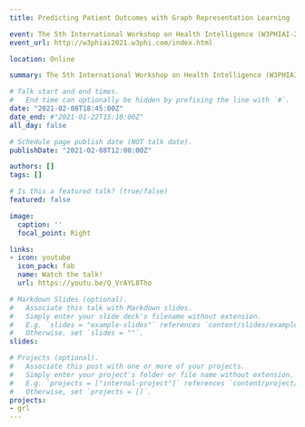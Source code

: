 ```yaml
---
title: Predicting Patient Outcomes with Graph Representation Learning

event: The 5th International Workshop on Health Intelligence (W3PHIAI-21) at AAAI 2021
event_url: http://w3phiai2021.w3phi.com/index.html

location: Online

summary: The 5th International Workshop on Health Intelligence (W3PHIAI-21) at AAAI 2021

# Talk start and end times.
#   End time can optionally be hidden by prefixing the line with `#`.
date: "2021-02-08T18:45:00Z"
date_end: #"2021-01-22T15:10:00Z"
all_day: false

# Schedule page publish date (NOT talk date).
publishDate: "2021-02-08T12:00:00Z"

authors: []
tags: []

# Is this a featured talk? (true/false)
featured: false

image:
  caption: ''
  focal_point: Right

links:
- icon: youtube
  icon_pack: fab
  name: Watch the talk!
  url: https://youtu.be/Q_VrAYL8Tho

# Markdown Slides (optional).
#   Associate this talk with Markdown slides.
#   Simply enter your slide deck's filename without extension.
#   E.g. `slides = "example-slides"` references `content/slides/example-slides.md`.
#   Otherwise, set `slides = ""`.
slides: 

# Projects (optional).
#   Associate this post with one or more of your projects.
#   Simply enter your project's folder or file name without extension.
#   E.g. `projects = ["internal-project"]` references `content/project/deep-learning/index.md`.
#   Otherwise, set `projects = []`.
projects:
- grl
---
```

